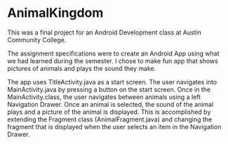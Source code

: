 # AnimalKingdom

This was a final project for an Android Development class at Austin Community College. 

The assignment specifications were to create an Android App using what we had learned during the semester. 
I chose to make fun app that shows pictures of animals and plays the sound they make. 

The app uses TitleActivity.java as a start screen. The user navigates into MainActivity.java by pressing a button on the start screen. 
Once in the MainActivity.class, the user navigates between animals using a left Navigation Drawer. Once an animal is selected, the sound of the animal plays and a picture of the animal is displayed. This is accomplished by extending the Fragment class (AnimalFragment.java) and changing the fragment that is displayed when the user selects an item in the Navigation Drawer.
